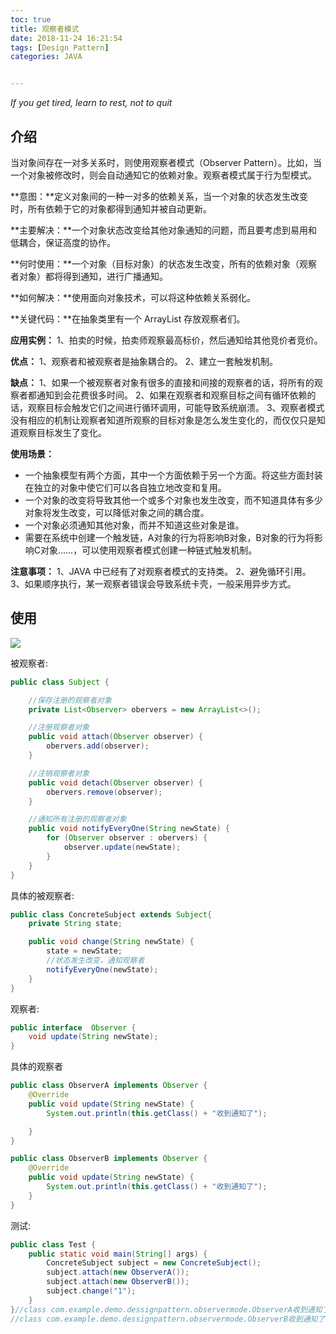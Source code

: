 ```yaml
---
toc: true
title: 观察者模式
date: 2018-11-24 16:21:54
tags: [Design Pattern]
categories: JAVA


---
```


*If you get tired, learn to rest, not to quit*
<!--more-->  





## 介绍

当对象间存在一对多关系时，则使用观察者模式（Observer Pattern）。比如，当一个对象被修改时，则会自动通知它的依赖对象。观察者模式属于行为型模式。

**意图：**定义对象间的一种一对多的依赖关系，当一个对象的状态发生改变时，所有依赖于它的对象都得到通知并被自动更新。

**主要解决：**一个对象状态改变给其他对象通知的问题，而且要考虑到易用和低耦合，保证高度的协作。

**何时使用：**一个对象（目标对象）的状态发生改变，所有的依赖对象（观察者对象）都将得到通知，进行广播通知。

**如何解决：**使用面向对象技术，可以将这种依赖关系弱化。

**关键代码：**在抽象类里有一个 ArrayList 存放观察者们。

**应用实例：** 1、拍卖的时候，拍卖师观察最高标价，然后通知给其他竞价者竞价。 

**优点：** 1、观察者和被观察者是抽象耦合的。 2、建立一套触发机制。

**缺点：** 1、如果一个被观察者对象有很多的直接和间接的观察者的话，将所有的观察者都通知到会花费很多时间。 2、如果在观察者和观察目标之间有循环依赖的话，观察目标会触发它们之间进行循环调用，可能导致系统崩溃。 3、观察者模式没有相应的机制让观察者知道所观察的目标对象是怎么发生变化的，而仅仅只是知道观察目标发生了变化。

**使用场景：**

- 一个抽象模型有两个方面，其中一个方面依赖于另一个方面。将这些方面封装在独立的对象中使它们可以各自独立地改变和复用。
- 一个对象的改变将导致其他一个或多个对象也发生改变，而不知道具体有多少对象将发生改变，可以降低对象之间的耦合度。
- 一个对象必须通知其他对象，而并不知道这些对象是谁。
- 需要在系统中创建一个触发链，A对象的行为将影响B对象，B对象的行为将影响C对象……，可以使用观察者模式创建一种链式触发机制。

**注意事项：** 1、JAVA 中已经有了对观察者模式的支持类。 2、避免循环引用。 3、如果顺序执行，某一观察者错误会导致系统卡壳，一般采用异步方式。

## 使用



![](https://blog-1257031229.cos.ap-shanghai.myqcloud.com/%E8%AE%BE%E8%AE%A1%E6%A8%A1%E5%BC%8F/%E8%A7%82%E5%AF%9F%E8%80%85%E6%A8%A1%E5%BC%8F.png)

被观察者:

```java
public class Subject {

    //保存注册的观察者对象
    private List<Observer> obervers = new ArrayList<>();

    //注册观察者对象
    public void attach(Observer observer) {
        obervers.add(observer);
    }

    //注销观察者对象
    public void detach(Observer observer) {
        obervers.remove(observer);
    }

    //通知所有注册的观察者对象
    public void notifyEveryOne(String newState) {
        for (Observer observer : obervers) {
            observer.update(newState);
        }
    }
}

```



具体的被观察者:

```java
public class ConcreteSubject extends Subject{
    private String state;

    public void change(String newState) {
        state = newState;
        //状态发生改变，通知观察者
        notifyEveryOne(newState);
    }
}
```



观察者:

```java
public interface  Observer {
    void update(String newState);
}
```



具体的观察者

```java
public class ObserverA implements Observer {
    @Override
    public void update(String newState) {
        System.out.println(this.getClass() + "收到通知了");

    }
}
```

```java
public class ObserverB implements Observer {
    @Override
    public void update(String newState) {
        System.out.println(this.getClass() + "收到通知了");
    }
}
```



测试:

```java
public class Test {
    public static void main(String[] args) {
        ConcreteSubject subject = new ConcreteSubject();
        subject.attach(new ObserverA());
        subject.attach(new ObserverB());
        subject.change("1");
    }
}//class com.example.demo.dessignpattern.observermode.ObserverA收到通知了
//class com.example.demo.dessignpattern.observermode.ObserverB收到通知了
```



